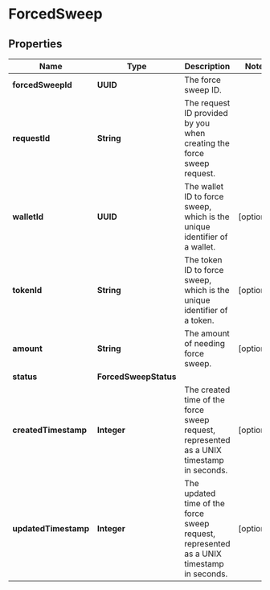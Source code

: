 

# ForcedSweep


## Properties

| Name | Type | Description | Notes |
|------------ | ------------- | ------------- | -------------|
|**forcedSweepId** | **UUID** | The force sweep ID. |  |
|**requestId** | **String** | The request ID provided by you when creating the force sweep request. |  |
|**walletId** | **UUID** | The wallet ID to force sweep, which is the unique identifier of a wallet. |  [optional] |
|**tokenId** | **String** | The token ID to force sweep, which is the unique identifier of a token. |  [optional] |
|**amount** | **String** | The amount of needing force sweep. |  [optional] |
|**status** | **ForcedSweepStatus** |  |  |
|**createdTimestamp** | **Integer** | The created time of the force sweep request, represented as a UNIX timestamp in seconds. |  [optional] |
|**updatedTimestamp** | **Integer** | The updated time of the force sweep request, represented as a UNIX timestamp in seconds. |  [optional] |



